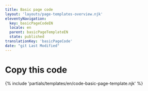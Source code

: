 ```yaml
---
title: Basic page code
layout: 'layouts/page-templates-overview.njk'
eleventyNavigation:
  key: basicPageCodeEN
  locale: en
  parent: basicPageTemplateEN
  state: published
translationKey: 'basicPageCode'
date: "git Last Modified"
---
```


# Copy this code

{% include 'partials/templates/en/code-basic-page-template.njk' %}
